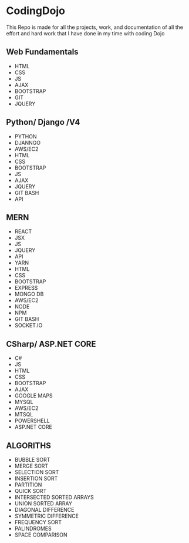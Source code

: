# CodingDojo

This Repo is made for all the projects, work, and documentation of all the effort and hard work that I have done in my time with coding Dojo

## Web Fundamentals
* HTML
* CSS
* JS
* AJAX
* BOOTSTRAP
* GIT
* JQUERY

## Python/ Django /V4
* PYTHON
* DJANNGO
* AWS/EC2
* HTML
* CSS
* BOOTSTRAP
* JS
* AJAX
* JQUERY
* GIT BASH
* API

## MERN
* REACT
* JSX
* JS
* JQUERY
* API
* YARN
* HTML
* CSS
* BOOTSTRAP
* EXPRESS
* MONGO DB
* AWS/EC2
* NODE
* NPM
* GIT BASH
* SOCKET.IO

## CSharp/ ASP.NET CORE
* C#
* JS
* HTML
* CSS
* BOOTSTRAP
* AJAX
* GOOGLE MAPS
* MYSQL
* AWS/EC2
* MTSQL
* POWERSHELL
* ASP.NET CORE

## ALGORITHS
* BUBBLE SORT
* MERGE SORT
* SELECTION SORT
* INSERTION SORT
* PARTITION
* QUICK SORT
* INTERSECTED SORTED ARRAYS
* UNION SORTED ARRAY
* DIAGONAL DIFFERENCE
* SYMMETRIC DIFFERENCE
* FREQUENCY SORT
* PALINDROMES
* SPACE COMPARISON
